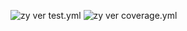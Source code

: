 ![zy ver test.yml](https://code.harvard.edu/CS107/team21/blob/zy1002/.github/workflows/test.yml/badge.svg)
![zy ver coverage.yml](https://code.harvard.edu/CS107/team21/blob/zy1002/.github/workflows/coverage.yml/coverage.svg)


